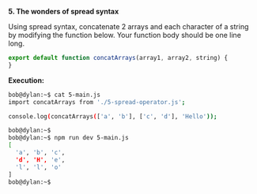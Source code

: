 **5. The wonders of spread syntax**

Using spread syntax, concatenate 2 arrays and each character of a string by modifying the function below. Your function body should be one line long.
```js
export default function concatArrays(array1, array2, string) {
}
```

**Execution:**

```sh
bob@dylan:~$ cat 5-main.js
import concatArrays from './5-spread-operator.js';

console.log(concatArrays(['a', 'b'], ['c', 'd'], 'Hello'));

bob@dylan:~$
bob@dylan:~$ npm run dev 5-main.js 
[
  'a', 'b', 'c',
  'd', 'H', 'e',
  'l', 'l', 'o'
]
bob@dylan:~$
```

